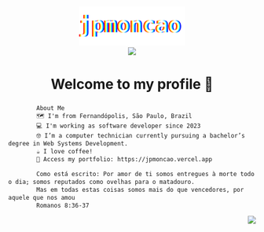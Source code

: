 <div align="center">
  <img height="80" src="./.github/assets/glitch.svg"  />
</div>

<div align="center">
  <img src="https://komarev.com/ghpvc/?username=jpmoncao&style=for-the-badge&color=lightgrey&abbreviated=true&label=views"  />
</div>

###

<h1 align="center">Welcome to my profile 👋</h1>

###

```
        About Me   
        🗺️ I'm from Fernandópolis, São Paulo, Brazil
        💻 I'm working as software developer since 2023
        🤓 I’m a computer technician currently pursuing a bachelor’s degree in Web Systems Development.
        ☕ I love coffee!
        💼 Access my portfolio: https://jpmoncao.vercel.app
```
```
        Como está escrito: Por amor de ti somos entregues à morte todo o dia; somos reputados como ovelhas para o matadouro.
        Mas em todas estas coisas somos mais do que vencedores, por aquele que nos amou 
        Romanos 8:36-37
```
<!-- <img align="left" src="https://spotify-recently-played-readme.vercel.app/api?user=qmyn775x7m8bycxdpl0ynvz3e&count=1&unique=true" alt="Spotify recently played" /> -->
<!-- <br clear="both"> -->
<img align="right" src="https://skillicons.dev/icons?i=php,laravel,js,ts,react,vue,tailwind,nodejs,jest,python,docker,git&theme=dark&perline=6"  />
